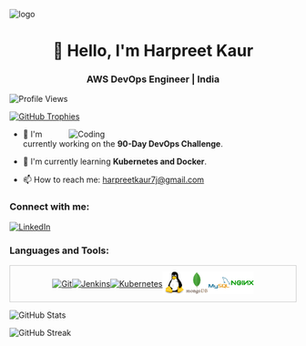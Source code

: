 ![logo](https://github.com/harpreet-ka/harpreet-ka/blob/main/cloud%20(1).png)
<h1 align="center">👋 Hello, I'm Harpreet Kaur</h1>
<h3 align="center">AWS DevOps Engineer | India</h3>

<p align="left">
  <img src="https://komarev.com/ghpvc/?username=harpreet-ka&label=Profile%20views&color=0e75b6&style=flat" alt="Profile Views" />
</p>

<p align="left">
  <a href="https://github.com/ryo-ma/github-profile-trophy">
    <img src="https://github-profile-trophy.vercel.app/?username=harpreet-ka" alt="GitHub Trophies" />
  </a>
</p>

<img align="right" alt="Coding" width="400" src="https://liveimages.algoworks.com/new-algoworks/wp-content/uploads/2022/06/16052457/DevOps-Steps-1-min.gif">

- 🔭 I'm currently working on the **90-Day DevOps Challenge**.

- 🌱 I'm currently learning **Kubernetes and Docker**.

- 📫 How to reach me: [harpreetkaur7j@gmail.com](mailto:harpreetkaur7j@gmail.com)

<h3 align="left">Connect with me:</h3>
<p align="left">
  <a href="https://linkedin.com/in/harpreet-kaur-goswami-46012024b" target="blank">
    <img src="https://raw.githubusercontent.com/rahuldkjain/github-profile-readme-generator/master/src/images/icons/Social/linked-in-alt.svg" alt="LinkedIn" height="30" width="40" />
  </a>
</p>

<h3 align="left">Languages and Tools:</h3>
<ul>
</ul>
<div style="display: flex; justify-content: center; align-items: center; border: 1px solid #ccc; padding: 10px;">

  <a href="https://www.git-scm.com" target="_blank" rel="noreferrer">
    <img src="https://www.vectorlogo.zone/logos/git-scm/git-scm-icon.svg" alt="Git" width="40" height="40"/>
  </a>

  <a href="https://www.jenkins.io" target="_blank" rel="noreferrer">
    <img src="https://www.vectorlogo.zone/logos/jenkins/jenkins-icon.svg" alt="Jenkins" width="40" height="40"/>
  </a>

  <a href="https://kubernetes.io" target="blank" rel="noreferrer">
    <img src="https://www.vectorlogo.zone/logos/kubernetes/kubernetes-icon.svg" alt="Kubernetes" width="40" height="40"/>
  </a>

  <a href="https://www.linux.org" target="blank" rel="noreferrer">
    <img src="https://raw.githubusercontent.com/devicons/devicon/master/icons/linux/linux-original.svg" alt="Linux" width="40" height="40"/>
  </a>

  <a href="https://www.mongodb.com" target="blank" rel="noreferrer">
    <img src="https://raw.githubusercontent.com/devicons/devicon/master/icons/mongodb/mongodb-original-wordmark.svg" alt="MongoDB" width="40" height="40"/>
  </a>

  <a href="https://www.mysql.com" target="blank" rel="noreferrer">
    <img src="https://raw.githubusercontent.com/devicons/devicon/master/icons/mysql/mysql-original-wordmark.svg" alt="MySQL" width="40" height="40"/>
  </a>

  <a href="https://www.nginx.com" target="blank" rel="noreferrer">
    <img src="https://raw.githubusercontent.com/devicons/devicon/master/icons/nginx/nginx-original.svg" alt="Nginx" width="40" height="40"/>
  </a>
</div>
<p align="left">
  <img src="https://github-readme-stats.vercel.app/api?username=harpreet-ka&show_icons=true&locale=en" alt="GitHub Stats" />
</p>

<p align="left">
  <img src="https://github-readme-streak-stats.herokuapp.com/?user=harpreet-ka" alt="GitHub Streak" />
</p>








